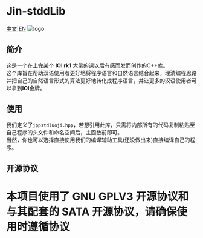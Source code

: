 
# Jin-stddLib
[中文](https://github.com/L1ttelY/Jin-stddLib/blob/master/README.md)|[EN](https://github.com/L1ttelY/Jin-stddLib/blob/master/README-EN.md)
![logo](https://github.com/L1ttelY/Jin-stddLib/blob/master/Snipaste_2019-10-05_14-59-18.png)
## 简介  
这是一个在上完某个 **IOI rk1** 大佬的课以后有感而发而创作的C++库。  
这个库旨在帮助汉语使用者更好地将程序语言和自然语言结合起来，理清编程思路并把自己的自然语言形式的算法更好地转化成程序语言，并让更多的汉语使用者可以拿到**IOI**金牌。
## 使用  
我们定义了```jppstdluoji.hpp```，若想引用此库，只需将内部所有的代码复制粘贴至自己程序的头文件和命名空间后，主函数前即可。  
当然，你也可以选择直接使用我们的编译辅助工具(还没做出来)直接编译自己的程序。  
## 开源协议
本项目使用了 GNU GPLV3 开源协议和与其配套的 SATA 开源协议，请确保使用时遵循协议
=======
